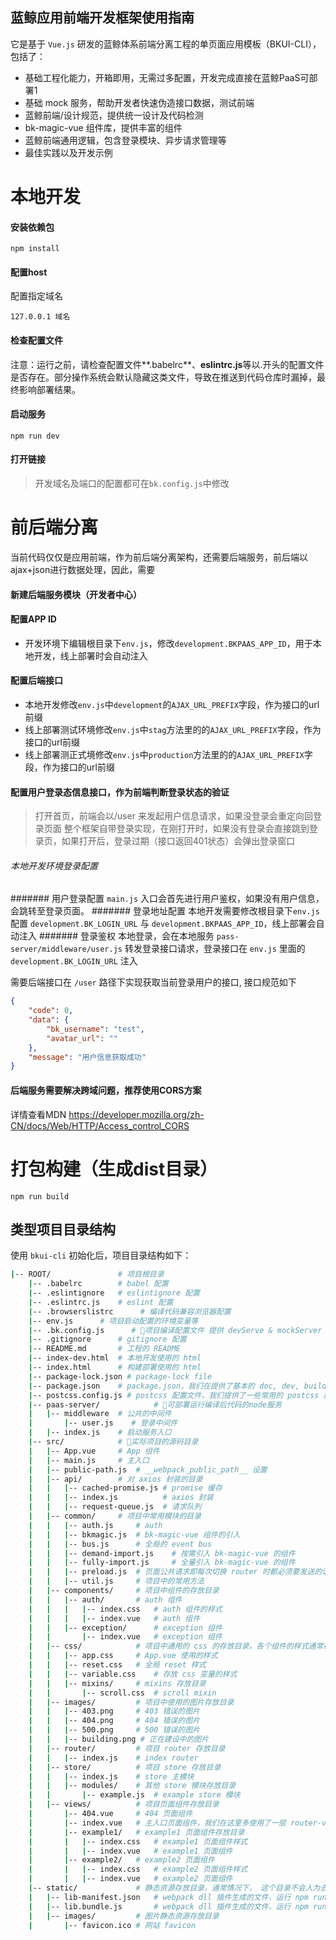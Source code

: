 蓝鲸应用前端开发框架使用指南
------------------------

它是基于 `Vue.js` 研发的蓝鲸体系前端分离工程的单页面应用模板（BKUI-CLI），包括了：

- 基础工程化能力，开箱即用，无需过多配置，开发完成直接在蓝鲸PaaS可部署1
- 基础 mock 服务，帮助开发者快速伪造接口数据，测试前端
- 蓝鲸前端/设计规范，提供统一设计及代码检测
- bk-magic-vue 组件库，提供丰富的组件
- 蓝鲸前端通用逻辑，包含登录模块、异步请求管理等
- 最佳实践以及开发示例



# 本地开发

#### 安装依赖包
```
npm install
```

#### 配置host
配置指定域名
```
127.0.0.1 域名
```

#### 检查配置文件

注意：运行之前，请检查配置文件**.babelrc**、**eslintrc.js**等以.开头的配置文件是否存在。部分操作系统会默认隐藏这类文件，导致在推送到代码仓库时漏掉，最终影响部署结果。

#### 启动服务
```
npm run dev
```

#### 打开链接

> 开发域名及端口的配置都可在`bk.config.js`中修改

# 前后端分离
当前代码仅仅是应用前端，作为前后端分离架构，还需要后端服务，前后端以ajax+json进行数据处理，因此，需要

#### 新建后端服务模块（开发者中心）

#### 配置APP ID
- 开发环境下编辑根目录下`env.js`，修改`development.BKPAAS_APP_ID`，用于本地开发，线上部署时会自动注入

#### 配置后端接口
- 本地开发修改`env.js`中`development`的`AJAX_URL_PREFIX`字段，作为接口的url前缀
- 线上部署测试环境修改`env.js`中`stag`方法里的的`AJAX_URL_PREFIX`字段，作为接口的url前缀
- 线上部署测正式境修改`env.js`中`production`方法里的的`AJAX_URL_PREFIX`字段，作为接口的url前缀

#### 配置用户登录态信息接口，作为前端判断登录状态的验证
> 打开首页，前端会以/user 来发起用户信息请求，如果没登录会重定向回登录页面
> 整个框架自带登录实现，在刚打开时，如果没有登录会直接跳到登录页，如果打开后，登录过期（接口返回401状态）会弹出登录窗口
###### 本地开发环境登录配置
####### 用户登录配置
`main.js` 入口会首先进行用户鉴权，如果没有用户信息，会跳转至登录页面。
####### 登录地址配置
本地开发需要修改根目录下`env.js` 配置  `development.BK_LOGIN_URL` 与 `development.BKPAAS_APP_ID`，线上部署会自动注入
####### 登录鉴权
本地登录，会在本地服务 `pass-server/middleware/user.js` 转发登录接口请求，登录接口在 `env.js` 里面的 `development.BK_LOGIN_URL` 注入

需要后端接口在 `/user` 路径下实现获取当前登录用户的接口, 接口规范如下
```json
{
    "code": 0,
    "data": {
        "bk_username": "test",
        "avatar_url": ""
    },
    "message": "用户信息获取成功"
}
```

#### 后端服务需要解决跨域问题，推荐使用CORS方案
详情查看MDN https://developer.mozilla.org/zh-CN/docs/Web/HTTP/Access_control_CORS

# 打包构建（生成dist目录）
```
npm run build
```

## 类型项目目录结构

使用 `bkui-cli` 初始化后，项目目录结构如下：

```bash
|-- ROOT/               # 项目根目录
    |-- .babelrc        # babel 配置
    |-- .eslintignore   # eslintignore 配置
    |-- .eslintrc.js    # eslint 配置
    |-- .browserslistrc      # 编译代码兼容浏览器配置
    |-- env.js      # 项目启动配置的环境变量等
    |-- .bk.config.js      # 🌟项目编译配置文件 提供 devServe & mockServer &生产包功能集合
    |-- .gitignore      # gitignore 配置
    |-- README.md       # 工程的 README
    |-- index-dev.html  # 本地开发使用的 html
    |-- index.html      # 构建部署使用的 html
    |-- package-lock.json # package-lock file
    |-- package.json    # package.json，我们在提供了基本的 doc, dev, build 等 scripts，详细内容请参见文件
    |-- postcss.config.js # postcss 配置文件，我们提供了一些常用的 postcss 插件，详细内容请参见文件
    |-- paas-server/            # 🌟可部署运行编译后代码的node服务
    |   |-- middleware  # 公共的中间件
    |       |-- user.js    # 登录中间件
    |   |-- index.js    # 启动服务入口
    |-- src/            # 🌟实际项目的源码目录
    |   |-- App.vue     # App 组件
    |   |-- main.js     # 主入口
    |   |-- public-path.js  # __webpack_public_path__ 设置
    |   |-- api/        # 对 axios 封装的目录
    |   |   |-- cached-promise.js # promise 缓存
    |   |   |-- index.js          # axios 封装
    |   |   |-- request-queue.js  # 请求队列
    |   |-- common/     # 项目中常用模块的目录
    |   |   |-- auth.js     # auth
    |   |   |-- bkmagic.js  # bk-magic-vue 组件的引入
    |   |   |-- bus.js      # 全局的 event bus
    |   |   |-- demand-import.js    # 按需引入 bk-magic-vue 的组件
    |   |   |-- fully-import.js     # 全量引入 bk-magic-vue 的组件
    |   |   |-- preload.js  # 页面公共请求即每次切换 router 时都必须要发送的请求
    |   |   |-- util.js     # 项目中的常用方法
    |   |-- components/     # 项目中组件的存放目录
    |   |   |-- auth/       # auth 组件
    |   |   |   |-- index.css   # auth 组件的样式
    |   |   |   |-- index.vue   # auth 组件
    |   |   |-- exception/      # exception 组件
    |   |       |-- index.vue   # exception 组件
    |   |-- css/            # 项目中通用的 css 的存放目录。各个组件的样式通常在组件各自的目录里。
    |   |   |-- app.css     # App.vue 使用的样式
    |   |   |-- reset.css   # 全局 reset 样式
    |   |   |-- variable.css    # 存放 css 变量的样式
    |   |   |-- mixins/     # mixins 存放目录
    |   |       |-- scroll.css  # scroll mixin
    |   |-- images/         # 项目中使用的图片存放目录
    |   |   |-- 403.png     # 403 错误的图片
    |   |   |-- 404.png     # 404 错误的图片
    |   |   |-- 500.png     # 500 错误的图片
    |   |   |-- building.png # 正在建设中的图片
    |   |-- router/         # 项目 router 存放目录
    |   |   |-- index.js    # index router
    |   |-- store/          # 项目 store 存放目录
    |   |   |-- index.js    # store 主模块
    |   |   |-- modules/    # 其他 store 模块存放目录
    |   |       |-- example.js  # example store 模块
    |   |-- views/          # 项目页面组件存放目录
    |       |-- 404.vue     # 404 页面组件
    |       |-- index.vue   # 主入口页面组件，我们在这里多使用了一层 router-view 来承载，方便之后的扩展
    |       |-- example1/   # example1 页面组件存放目录
    |       |   |-- index.css   # example1 页面组件样式
    |       |   |-- index.vue   # example1 页面组件
    |       |-- example2/   # example2 页面组件
    |       |   |-- index.css   # example2 页面组件样式
    |       |   |-- index.vue   # example2 页面组件
    |-- static/             # 静态资源存放目录，通常情况下， 这个目录不会人为去改变
    |   |-- lib-manifest.json   # webpack dll 插件生成的文件，运行 npm run dll 或者 npm run build 会自动生成
    |   |-- lib.bundle.js       # webpack dll 插件生成的文件，运行 npm run dll 或者 npm run build 会自动生成
    |   |-- images/         # 图片静态资源存放目录
    |       |-- favicon.ico # 网站 favicon
```
